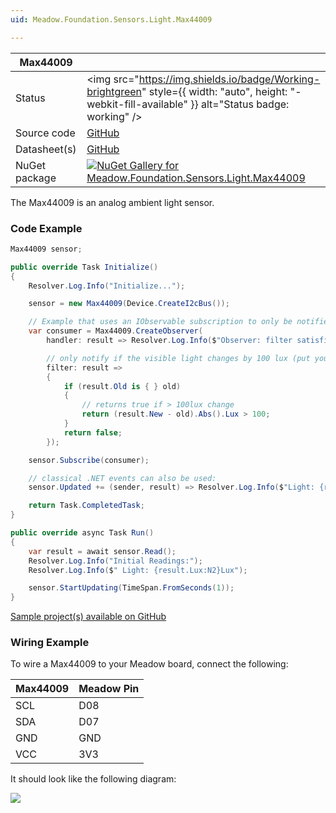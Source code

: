 ```yaml
---
uid: Meadow.Foundation.Sensors.Light.Max44009

---
```


| Max44009 | |
|--------|--------|
| Status | <img src="https://img.shields.io/badge/Working-brightgreen" style={{ width: "auto", height: "-webkit-fill-available" }} alt="Status badge: working" /> |
| Source code | [GitHub](https://github.com/WildernessLabs/Meadow.Foundation/tree/main/Source/Meadow.Foundation.Peripherals/Sensors.Light.Max44009) |
| Datasheet(s) | [GitHub](https://github.com/WildernessLabs/Meadow.Foundation/tree/main/Source/Meadow.Foundation.Peripherals/Sensors.Light.Max44009/Datasheet) |
| NuGet package | <a href="https://www.nuget.org/packages/Meadow.Foundation.Sensors.Light.Max44009/" target="_blank"><img src="https://img.shields.io/nuget/v/Meadow.Foundation.Sensors.Light.Max44009.svg?label=Meadow.Foundation.Sensors.Light.Max44009" alt="NuGet Gallery for Meadow.Foundation.Sensors.Light.Max44009" /></a> |

The Max44009 is an analog ambient light sensor.

### Code Example

```csharp
Max44009 sensor;

public override Task Initialize()
{
    Resolver.Log.Info("Initialize...");

    sensor = new Max44009(Device.CreateI2cBus());

    // Example that uses an IObservable subscription to only be notified when the filter is satisfied
    var consumer = Max44009.CreateObserver(
        handler: result => Resolver.Log.Info($"Observer: filter satisfied: {result.New.Lux:N2}Lux, old: {result.Old?.Lux:N2}Lux"),

        // only notify if the visible light changes by 100 lux (put your hand over the sensor to trigger)
        filter: result =>
        {
            if (result.Old is { } old)
            {
                // returns true if > 100lux change
                return (result.New - old).Abs().Lux > 100;
            }
            return false;
        });

    sensor.Subscribe(consumer);

    // classical .NET events can also be used:
    sensor.Updated += (sender, result) => Resolver.Log.Info($"Light: {result.New.Lux:N2}Lux");

    return Task.CompletedTask;
}

public override async Task Run()
{
    var result = await sensor.Read();
    Resolver.Log.Info("Initial Readings:");
    Resolver.Log.Info($" Light: {result.Lux:N2}Lux");

    sensor.StartUpdating(TimeSpan.FromSeconds(1));
}

```

[Sample project(s) available on GitHub](https://github.com/WildernessLabs/Meadow.Foundation/tree/main/Source/Meadow.Foundation.Peripherals/Sensors.Light.Max44009/Samples/Max44009_Sample)

### Wiring Example

To wire a Max44009 to your Meadow board, connect the following:

| Max44009 | Meadow Pin  |
|----------|-------------|
| SCL      | D08         |
| SDA      | D07         |
| GND      | GND         |
| VCC      | 3V3         |

It should look like the following diagram:

<img src="/API_Assets/Meadow.Foundation.Sensors.Light.Max44009/Max44009_Fritzing.png" />




